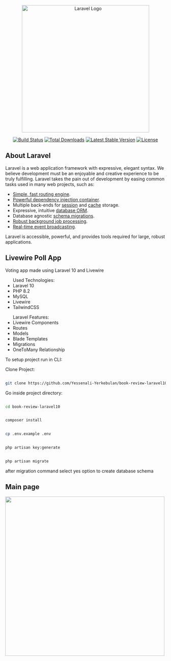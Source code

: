 <p align="center"><a href="https://laravel.com" target="_blank"><img src="https://raw.githubusercontent.com/laravel/art/master/logo-lockup/5%20SVG/2%20CMYK/1%20Full%20Color/laravel-logolockup-cmyk-red.svg" width="400" alt="Laravel Logo"></a></p>

<p align="center">
<a href="https://github.com/laravel/framework/actions"><img src="https://github.com/laravel/framework/workflows/tests/badge.svg" alt="Build Status"></a>
<a href="https://packagist.org/packages/laravel/framework"><img src="https://img.shields.io/packagist/dt/laravel/framework" alt="Total Downloads"></a>
<a href="https://packagist.org/packages/laravel/framework"><img src="https://img.shields.io/packagist/v/laravel/framework" alt="Latest Stable Version"></a>
<a href="https://packagist.org/packages/laravel/framework"><img src="https://img.shields.io/packagist/l/laravel/framework" alt="License"></a>
</p>

## About Laravel

Laravel is a web application framework with expressive, elegant syntax. We believe development must be an enjoyable and creative experience to be truly fulfilling. Laravel takes the pain out of development by easing common tasks used in many web projects, such as:

- [Simple, fast routing engine](https://laravel.com/docs/routing).
- [Powerful dependency injection container](https://laravel.com/docs/container).
- Multiple back-ends for [session](https://laravel.com/docs/session) and [cache](https://laravel.com/docs/cache) storage.
- Expressive, intuitive [database ORM](https://laravel.com/docs/eloquent).
- Database agnostic [schema migrations](https://laravel.com/docs/migrations).
- [Robust background job processing](https://laravel.com/docs/queues).
- [Real-time event broadcasting](https://laravel.com/docs/broadcasting).

Laravel is accessible, powerful, and provides tools required for large, robust applications.

## Livewire Poll App

Voting app made using Laravel 10 and Livewire


<ul>Used Technologies:
    <li>Laravel 10</li>
    <li>PHP 8.2</li>
    <li>MySQL</li>
    <li>Livewire</li>
    <li>TailwindCSS</li>
</ul>
<ul>Laravel Features:
    <li>Livewire Components</li>
    <li>Routes</li>
    <li>Models</li>
    <li>Blade Templates</li>
    <li>Migrations</li>
    <li>OneToMany Relationship</li>
</ul>
To setup project run in CLI:

Clone Project:

```sh

git clone https://github.com/Yessenali-Yerkebulan/book-review-laravel10.git

```

Go inside project directory:

```sh

cd book-review-laravel10

```

```sh

composer install

```

```sh

cp .env.example .env

```

```sh

php artisan key:generate

```

```sh

php artisan migrate

```

after migration command select yes option to create database schema

## Main page
<img style="width:500px;" src="https://github.com/Yessenali-Yerkebulan/Livewire-Poll-App-Laravel-10/assets/113698340/69737a96-688d-4701-8efe-3ef699b10b80">
